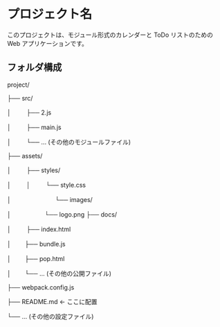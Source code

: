 # プロジェクト名

このプロジェクトは、モジュール形式のカレンダーと ToDo リストのための Web アプリケーションです。

## フォルダ構成

project/

├── src/

│  　　 ├── 2.js

│  　　 ├── main.js

│  　　 └── ... (その他のモジュールファイル)

├── assets/

│  　　 ├── styles/

│  　　 │ 　　  └── style.css

│   　　　　　　　└── images/

│     　　　　　  └── logo.png
├── docs/

│  　　 ├── index.html

│   　　├── bundle.js

│   　　├── pop.html

│   　　└── ... (その他の公開ファイル)

├── webpack.config.js

├── README.md  ← ここに配置

└── ... (その他の設定ファイル)

